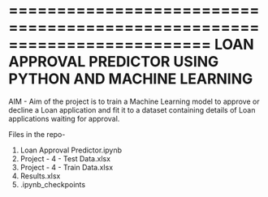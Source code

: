 =========================================================================
        LOAN APPROVAL PREDICTOR USING PYTHON AND MACHINE LEARNING
=========================================================================

AIM - Aim of the project is to train a Machine Learning model to approve or decline a Loan application and fit it to a dataset containing details of Loan applications waiting for approval.

Files in the repo-
1) Loan Approval Predictor.ipynb
2) Project - 4 - Test Data.xlsx
3) Project - 4 - Train Data.xlsx
4) Results.xlsx
5) .ipynb_checkpoints

